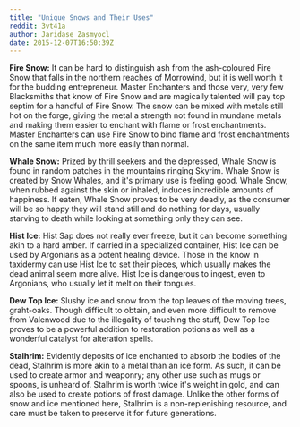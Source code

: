 ```yaml
---
title: "Unique Snows and Their Uses"
reddit: 3vt41a
author: Jaridase_Zasmyocl
date: 2015-12-07T16:50:39Z
---
```


**Fire Snow:** It can be hard to distinguish ash from the ash-coloured Fire Snow that falls in the northern reaches of Morrowind, but it is well worth it for the budding entrepreneur. Master Enchanters and those very, very few Blacksmiths that know of Fire Snow and are magically talented will pay top septim for a handful of Fire Snow. The snow can be mixed with metals still hot on the forge, giving the metal a strength not found in mundane metals and making them easier to enchant with flame or frost enchantments. Master Enchanters can use Fire Snow to bind flame and frost enchantments on the same item much more easily than normal.

**Whale Snow:** Prized by thrill seekers and the depressed, Whale Snow is found in random patches in the mountains ringing Skyrim. Whale Snow is created by Snow Whales, and it's primary use is feeling good. Whale Snow, when rubbed against the skin or inhaled, induces incredible amounts of happiness. If eaten, Whale Snow proves to be very deadly, as the consumer will be so happy they will stand still and do nothing for days, usually starving to death while looking at something only they can see.

**Hist Ice:** Hist Sap does not really ever freeze, but it can become something akin to a hard amber. If carried in a specialized container, Hist Ice can be used by Argonians as a potent healing device. Those in the know in taxidermy can use Hist Ice to set their pieces, which usually makes the dead animal seem more alive. Hist Ice is dangerous to ingest, even to Argonians, who usually let it melt on their tongues.

**Dew Top Ice:** Slushy ice and snow from the top leaves of the moving trees, graht-oaks. Though difficult to obtain, and even more difficult to remove from Valenwood due to the illegality of touching the stuff, Dew Top Ice proves to be a powerful addition to restoration potions as well as a wonderful catalyst for alteration spells.

**Stalhrim:** Evidently deposits of ice enchanted to absorb the bodies of the dead, Stalhrim is more akin to a metal than an ice form. As such, it can be used to create armor and weaponry; any other use such as mugs or spoons, is unheard of. Stalhrim is worth twice it's weight in gold, and can also be used to create potions of frost damage. Unlike the other forms of snow and ice mentioned here, Stalhrim is a non-replenishing resource, and care must be taken to preserve it for future generations.
